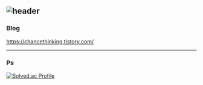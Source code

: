 ![header](https://capsule-render.vercel.app/api?type=waving&color=timeGradient&text=Welcome%20to%20ChanWu's%20GitHub%20👋&animation=twinkling&fontSize=30&fontAlignY=40&fontAlign=70&height=250)
---

### Blog
https://chancethinking.tistory.com/

---

### Ps
[![Solved.ac Profile](http://mazassumnida.wtf/api/v2/generate_badge?boj=gdrffg)](https://solved.ac/gdrffg/)
